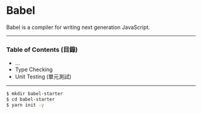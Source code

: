 # Babel

Babel is a compiler for writing next generation JavaScript.

---

### Table of Contents (目錄)

- ...
- Type Checking
- Unit Testing (單元測試)

---

```sh
$ mkdir babel-starter
$ cd babel-starter
$ yarn init -y
```
